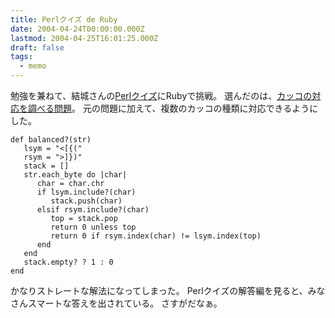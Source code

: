 ```yaml
---
title: Perlクイズ de Ruby
date: 2004-04-24T00:00:00.000Z
lastmod: 2004-04-25T16:01:25.000Z
draft: false
tags:
  - memo
---
```


勉強を兼ねて、結城さんの[Perlクイズ](http://www.hyuki.com/pq/)にRubyで挑戦。 選んだのは、[カッコの対応を調べる問題](http://backno.mag2.com/reader/BackBody?id=200403182100000000015670000)。 元の問題に加えて、複数のカッコの種類に対応できるようにした。

```
def balanced?(str)
   lsym = "<[{("
   rsym = ">]})"
   stack = []
   str.each_byte do |char|
      char = char.chr
      if lsym.include?(char)
         stack.push(char)
      elsif rsym.include?(char)
         top = stack.pop
         return 0 unless top
         return 0 if rsym.index(char) != lsym.index(top)
      end
   end
   stack.empty? ? 1 : 0
end
```

かなりストレートな解法になってしまった。 Perlクイズの解答編を見ると、みなさんスマートな答えを出されている。 さすがだなぁ。
